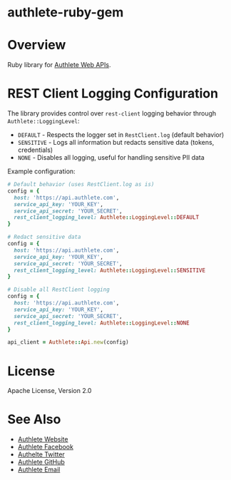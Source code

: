 authlete-ruby-gem
=================

# Overview

Ruby library for [Authlete Web APIs](https://docs.authlete.com/).


# REST Client Logging Configuration

The library provides control over `rest-client` logging behavior through `Authlete::LoggingLevel`:

- `DEFAULT` - Respects the logger set in `RestClient.log` (default behavior)
- `SENSITIVE` - Logs all information but redacts sensitive data (tokens, credentials)
- `NONE` - Disables all logging, useful for handling sensitive PII data

Example configuration:

```ruby
# Default behavior (uses RestClient.log as is)
config = {
  host: 'https://api.authlete.com',
  service_api_key: 'YOUR_KEY',
  service_api_secret: 'YOUR_SECRET',
  rest_client_logging_level: Authlete::LoggingLevel::DEFAULT
}

# Redact sensitive data
config = {
  host: 'https://api.authlete.com',
  service_api_key: 'YOUR_KEY',
  service_api_secret: 'YOUR_SECRET',
  rest_client_logging_level: Authlete::LoggingLevel::SENSITIVE
}

# Disable all RestClient logging
config = {
  host: 'https://api.authlete.com',
  service_api_key: 'YOUR_KEY',
  service_api_secret: 'YOUR_SECRET',
  rest_client_logging_level: Authlete::LoggingLevel::NONE
}

api_client = Authlete::Api.new(config)
```

# License

Apache License, Version 2.0


# See Also

* [Authlete Website](https://www.authlete.com/)
* [Authlete Facebook](https://www.facebook.com/authlete)
* [Authelte Twitter](https://twitter.com/authlete)
* [Authlete GitHub](https://github.com/authlete)
* [Authlete Email](mailto:support@authlete.com)
